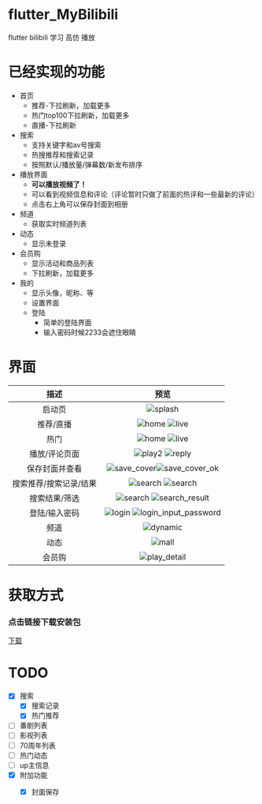 # flutter_MyBilibili

flutter bilibili 学习 高仿 播放

# 已经实现的功能
* 首页
	* 推荐-下拉刷新，加载更多
	* 热门top100下拉刷新，加载更多
	* 直播-下拉刷新
* 搜索
	* 支持关键字和av号搜索
	* 热搜推荐和搜索记录
	* 按照默认/播放量/弹幕数/新发布排序
* 播放界面
	* **可以播放视频了！**
	* 可以看到视频信息和评论（评论暂时只做了前面的热评和一些最新的评论）
	* 点击右上角可以保存封面到相册
* 频道
	* 获取实时频道列表
* 动态
	* 显示未登录
* 会员购
	* 显示活动和商品列表
	* 下拉刷新，加载更多
* 我的
	* 显示头像，昵称、等
	* 设置界面
	* 登陆
	  * 简单的登陆界面
	  * 输入密码时候2233会遮住眼睛



# 界面

|              描述                        |       预览                  |
| :----------------------------: | :-----------------------: |
|     启动页       | ![splash](screenshot/splash.png) |
|       推荐/直播     | ![home](screenshot/home.png) ![live](screenshot/live.png) |
|       热门     | ![home](screenshot/home_hot_1.png) ![live](screenshot/home_hot_2.png) |
|       播放/评论页面     | ![play2](screenshot/play_2.png) ![reply](screenshot/play_reply.png) |
|     保存封面并查看    |![save_cover](screenshot/save_cover.png)![save_cover_ok](screenshot/save_cover_ok.png)|
|     搜索推荐/搜索记录/结果     | ![search](screenshot/search_index.png)   ![search](screenshot/search_result_1.png) |
|      搜索结果/筛选      |  ![search](screenshot/search_result_2.png) ![search_result](screenshot/search_result_3.png) |
|  登陆/输入密码| ![login](screenshot/login.png) ![login_input_password](screenshot/login_input_password.png) |
|      频道      | ![dynamic](screenshot/channel.png) |
|      动态      | ![mall](screenshot/dynamic.png) |
|      会员购      | ![play_detail](screenshot/mall.png) |


# 获取方式

### 点击链接下载安装包
[下载](release/app-release.apk)


# TODO

- [x] 搜索
	- [x] 搜索记录
	- [x] 热门推荐
- [ ] 番剧列表
- [ ] 影视列表
- [ ] 70周年列表
- [ ] 热门动态
- [ ] up主信息
- [x] 附加功能
	- [x] 封面保存

